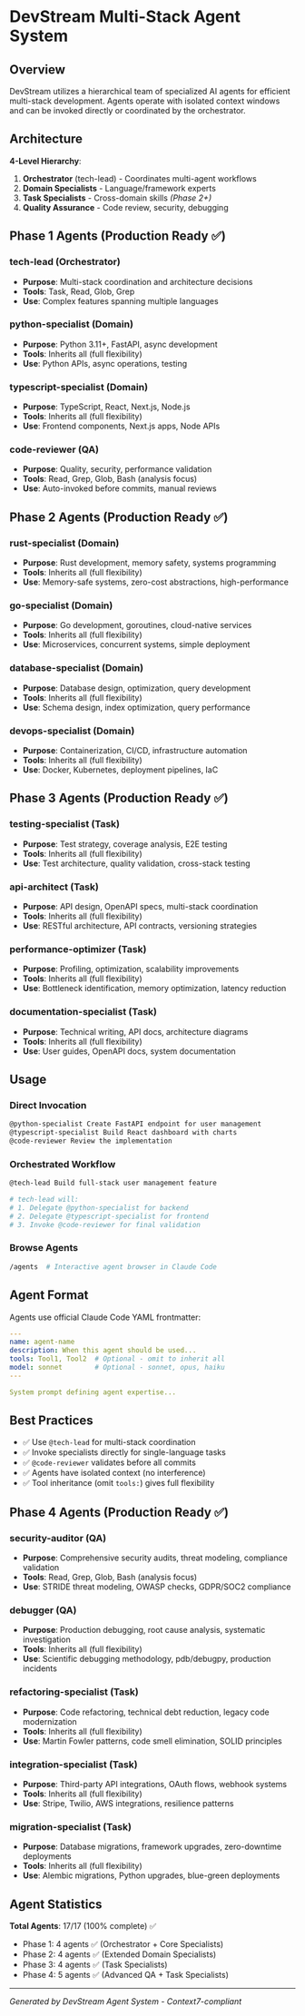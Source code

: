 # DevStream Multi-Stack Agent System

## Overview

DevStream utilizes a hierarchical team of specialized AI agents for efficient multi-stack development. Agents operate with isolated context windows and can be invoked directly or coordinated by the orchestrator.

## Architecture

**4-Level Hierarchy**:
1. **Orchestrator** (tech-lead) - Coordinates multi-agent workflows
2. **Domain Specialists** - Language/framework experts
3. **Task Specialists** - Cross-domain skills *(Phase 2+)*
4. **Quality Assurance** - Code review, security, debugging

## Phase 1 Agents (Production Ready ✅)

### tech-lead (Orchestrator)
- **Purpose**: Multi-stack coordination and architecture decisions
- **Tools**: Task, Read, Glob, Grep
- **Use**: Complex features spanning multiple languages

### python-specialist (Domain)
- **Purpose**: Python 3.11+, FastAPI, async development
- **Tools**: Inherits all (full flexibility)
- **Use**: Python APIs, async operations, testing

### typescript-specialist (Domain)
- **Purpose**: TypeScript, React, Next.js, Node.js
- **Tools**: Inherits all (full flexibility)
- **Use**: Frontend components, Next.js apps, Node APIs

### code-reviewer (QA)
- **Purpose**: Quality, security, performance validation
- **Tools**: Read, Grep, Glob, Bash (analysis focus)
- **Use**: Auto-invoked before commits, manual reviews

## Phase 2 Agents (Production Ready ✅)

### rust-specialist (Domain)
- **Purpose**: Rust development, memory safety, systems programming
- **Tools**: Inherits all (full flexibility)
- **Use**: Memory-safe systems, zero-cost abstractions, high-performance

### go-specialist (Domain)
- **Purpose**: Go development, goroutines, cloud-native services
- **Tools**: Inherits all (full flexibility)
- **Use**: Microservices, concurrent systems, simple deployment

### database-specialist (Domain)
- **Purpose**: Database design, optimization, query development
- **Tools**: Inherits all (full flexibility)
- **Use**: Schema design, index optimization, query performance

### devops-specialist (Domain)
- **Purpose**: Containerization, CI/CD, infrastructure automation
- **Tools**: Inherits all (full flexibility)
- **Use**: Docker, Kubernetes, deployment pipelines, IaC

## Phase 3 Agents (Production Ready ✅)

### testing-specialist (Task)
- **Purpose**: Test strategy, coverage analysis, E2E testing
- **Tools**: Inherits all (full flexibility)
- **Use**: Test architecture, quality validation, cross-stack testing

### api-architect (Task)
- **Purpose**: API design, OpenAPI specs, multi-stack coordination
- **Tools**: Inherits all (full flexibility)
- **Use**: RESTful architecture, API contracts, versioning strategies

### performance-optimizer (Task)
- **Purpose**: Profiling, optimization, scalability improvements
- **Tools**: Inherits all (full flexibility)
- **Use**: Bottleneck identification, memory optimization, latency reduction

### documentation-specialist (Task)
- **Purpose**: Technical writing, API docs, architecture diagrams
- **Tools**: Inherits all (full flexibility)
- **Use**: User guides, OpenAPI docs, system documentation

## Usage

### Direct Invocation
```bash
@python-specialist Create FastAPI endpoint for user management
@typescript-specialist Build React dashboard with charts
@code-reviewer Review the implementation
```

### Orchestrated Workflow
```bash
@tech-lead Build full-stack user management feature

# tech-lead will:
# 1. Delegate @python-specialist for backend
# 2. Delegate @typescript-specialist for frontend
# 3. Invoke @code-reviewer for final validation
```

### Browse Agents
```bash
/agents  # Interactive agent browser in Claude Code
```

## Agent Format

Agents use official Claude Code YAML frontmatter:

```yaml
---
name: agent-name
description: When this agent should be used...
tools: Tool1, Tool2  # Optional - omit to inherit all
model: sonnet        # Optional - sonnet, opus, haiku
---

System prompt defining agent expertise...
```

## Best Practices

- ✅ Use `@tech-lead` for multi-stack coordination
- ✅ Invoke specialists directly for single-language tasks
- ✅ `@code-reviewer` validates before all commits
- ✅ Agents have isolated context (no interference)
- ✅ Tool inheritance (omit `tools:`) gives full flexibility

## Phase 4 Agents (Production Ready ✅)

### security-auditor (QA)
- **Purpose**: Comprehensive security audits, threat modeling, compliance validation
- **Tools**: Read, Grep, Glob, Bash (analysis focus)
- **Use**: STRIDE threat modeling, OWASP checks, GDPR/SOC2 compliance

### debugger (QA)
- **Purpose**: Production debugging, root cause analysis, systematic investigation
- **Tools**: Inherits all (full flexibility)
- **Use**: Scientific debugging methodology, pdb/debugpy, production incidents

### refactoring-specialist (Task)
- **Purpose**: Code refactoring, technical debt reduction, legacy code modernization
- **Tools**: Inherits all (full flexibility)
- **Use**: Martin Fowler patterns, code smell elimination, SOLID principles

### integration-specialist (Task)
- **Purpose**: Third-party API integrations, OAuth flows, webhook systems
- **Tools**: Inherits all (full flexibility)
- **Use**: Stripe, Twilio, AWS integrations, resilience patterns

### migration-specialist (Task)
- **Purpose**: Database migrations, framework upgrades, zero-downtime deployments
- **Tools**: Inherits all (full flexibility)
- **Use**: Alembic migrations, Python upgrades, blue-green deployments

## Agent Statistics

**Total Agents**: 17/17 (100% complete) ✅
- Phase 1: 4 agents ✅ (Orchestrator + Core Specialists)
- Phase 2: 4 agents ✅ (Extended Domain Specialists)
- Phase 3: 4 agents ✅ (Task Specialists)
- Phase 4: 5 agents ✅ (Advanced QA + Task Specialists)

---

*Generated by DevStream Agent System - Context7-compliant*
